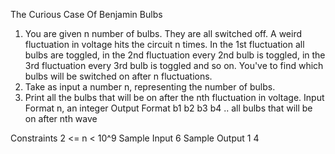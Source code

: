 
The Curious Case Of Benjamin Bulbs

1. You are given n number of bulbs. They are all switched off. A weird fluctuation in voltage hits the circuit n times. In the 1st fluctuation all bulbs are toggled, in the 2nd fluctuation every 2nd bulb is toggled, in the 3rd fluctuation every 3rd bulb is toggled and so on. You've to find which bulbs will be switched on after n fluctuations.
2. Take as input a number n, representing the number of bulbs.
3. Print all the bulbs that will be on after the nth fluctuation in voltage.
Input Format
n, an integer
Output Format
b1 b2 b3 b4 .. all bulbs that will be on after nth wave

Constraints
2 <= n < 10^9
Sample Input
6
Sample Output
1
4


